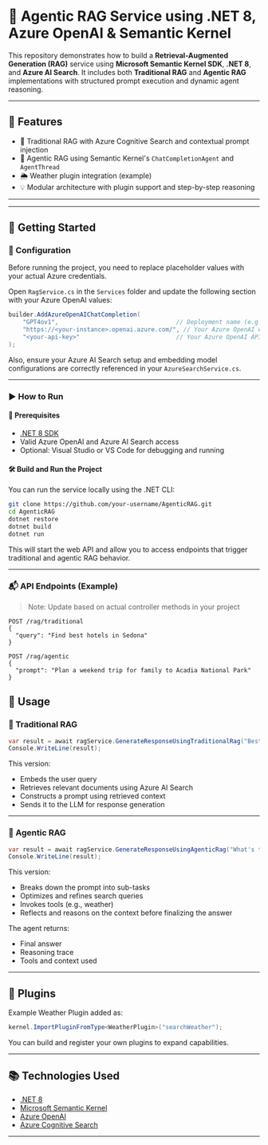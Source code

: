 # 🧠 Agentic RAG Service using .NET 8, Azure OpenAI & Semantic Kernel

This repository demonstrates how to build a **Retrieval-Augmented Generation (RAG)** service using **Microsoft Semantic Kernel SDK**, **.NET 8**, and **Azure AI Search**. It includes both **Traditional RAG** and **Agentic RAG** implementations with structured prompt execution and dynamic agent reasoning.

---

## 📌 Features

- 🔎 Traditional RAG with Azure Cognitive Search and contextual prompt injection
- 🤖 Agentic RAG using Semantic Kernel's `ChatCompletionAgent` and `AgentThread`
- 🌦 Weather plugin integration (example)
- 💡 Modular architecture with plugin support and step-by-step reasoning

---

---

## 🚀 Getting Started

### 🔧 Configuration

Before running the project, you need to replace placeholder values with your actual Azure credentials.

Open `RagService.cs` in the `Services` folder and update the following section with your Azure OpenAI values:

```csharp
builder.AddAzureOpenAIChatCompletion(
    "GPT4ov1",                                 // Deployment name (e.g., "gpt-4")
    "https://<your-instance>.openai.azure.com/", // Your Azure OpenAI endpoint
    "<your-api-key>"                           // Your Azure OpenAI API key
);
```

Also, ensure your Azure AI Search setup and embedding model configurations are correctly referenced in your `AzureSearchService.cs`.

---

### ▶️ How to Run

#### 📌 Prerequisites

* [.NET 8 SDK](https://dotnet.microsoft.com/en-us/download)
* Valid Azure OpenAI and Azure AI Search access
* Optional: Visual Studio or VS Code for debugging and running

#### 🛠 Build and Run the Project

You can run the service locally using the .NET CLI:

```bash
git clone https://github.com/your-username/AgenticRAG.git
cd AgenticRAG
dotnet restore
dotnet build
dotnet run
```

This will start the web API and allow you to access endpoints that trigger traditional and agentic RAG behavior.

---

### 📬 API Endpoints (Example)

> Note: Update based on actual controller methods in your project

```
POST /rag/traditional
{
  "query": "Find best hotels in Sedona"
}

POST /rag/agentic
{
  "prompt": "Plan a weekend trip for family to Acadia National Park"
}
```



## 🚀 Usage

### 🔹 Traditional RAG

```csharp
var result = await ragService.GenerateResponseUsingTraditionalRag("Best hotels in Bar Harbor?");
Console.WriteLine(result);
```

This version:

* Embeds the user query
* Retrieves relevant documents using Azure AI Search
* Constructs a prompt using retrieved context
* Sends it to the LLM for response generation

---

### 🔹 Agentic RAG

```csharp
var result = await ragService.GenerateResponseUsingAgenticRag("What's the weather like for a trip to Acadia National Park?");
Console.WriteLine(result);
```

This version:

* Breaks down the prompt into sub-tasks
* Optimizes and refines search queries
* Invokes tools (e.g., weather)
* Reflects and reasons on the context before finalizing the answer

The agent returns:

* Final answer
* Reasoning trace
* Tools and context used

---

## 🧩 Plugins

Example Weather Plugin added as:

```csharp
kernel.ImportPluginFromType<WeatherPlugin>("searchWeather");
```

You can build and register your own plugins to expand capabilities.

---

## 📚 Technologies Used

* [.NET 8](https://dotnet.microsoft.com/)
* [Microsoft Semantic Kernel](https://github.com/microsoft/semantic-kernel)
* [Azure OpenAI](https://learn.microsoft.com/en-us/azure/cognitive-services/openai/)
* [Azure Cognitive Search](https://learn.microsoft.com/en-us/azure/search/)

---
